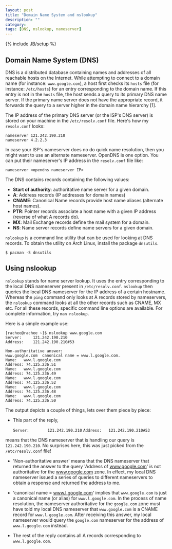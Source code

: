 ```yaml
---
layout: post
title: "Domain Name System and nslookup"
description: ""
category: 
tags: [DNS, nslookup, nameserver]
---
```

{% include JB/setup %}
## Domain Name System (DNS)
DNS is a distributed database containing names and addresses of all reachable hosts on the Internet. While attempting to connect to a domain name (for instance: `www.google.com`), a host first checks its `hosts` file (for instance: `/etc/hosts`) for an entry corresponding to the domain name. If this entry is not in the `hosts` file, the host sends a query to its primary DNS name server. If the primary name server does not have the appropriate record, it forwards the query to a server higher in the domain name hierarchy [1].

The IP address of the primary DNS server (or the ISP's DNS server) is stored on your machine in the `/etc/resolv.conf` file. Here's how my `resolv.conf` looks:
	
	nameserver 121.242.190.210
	nameserver 4.2.2.3

In case your ISP's nameserver does no do quick name resolution, then you might want to use an alternate nameserver. OpenDNS is one option. You can put their nameserver's IP address in the `resolv.conf` file like:

	nameserver <opendns nameserver IP>

The DNS contains records containing the following values:

* __Start of authority__: authoritative name server for a given domain.
* __A__: Address records (IP addresses for domain names)
* __CNAME__: Canonical Name records provide host name aliases (alternate host names).
* __PTR__: Pointer records associate a host name with a given IP address (reverse of what A records do).
* __MX__: Mail Exchange records define the mail system for a domain.
* __NS__: Name server records define name servers for a given domain.

`nslookup` is a command line utility that can be used for looking at DNS records. To obtain the utility on Arch Linux, install the package `dnsutils`.

	$ pacman -S dnsutils

## Using nslookup
`nslookup` stands for name server lookup. It uses the entry corresponding to the local DNS nameserver present in `/etc/resolv.conf`. `nslookup` then queries the local DNS nameserver for the IP address of a certain hostname. Whereas the `ping` command only looks at A records stored by nameservers, the `nslookup` command looks at all the other records such as CNAME, MX etc. For all these records, specific command line options are available. For complete information, try `man nslookup`.

Here is a simple example use:

	[rachee@rachee ~]$ nslookup www.google.com
	Server:		121.242.190.210
	Address:	121.242.190.210#53

	Non-authoritative answer:
	www.google.com	canonical name = www.l.google.com.
	Name:	www.l.google.com
	Address: 74.125.236.51
	Name:	www.l.google.com
	Address: 74.125.236.49
	Name:	www.l.google.com
	Address: 74.125.236.52
	Name:	www.l.google.com
	Address: 74.125.236.48
	Name:	www.l.google.com
	Address: 74.125.236.50

The output depicts a couple of things, lets over them piece by piece:

* This part of the reply,

	`Server:		121.242.190.210`
	`Address:	121.242.190.210#53`

means that the DNS nameserver that is handling our query is `121.242.190.210`. No surprises here, this was just picked from the `/etc/resolv.conf` file!

* 'Non-authoritative answer' means that the DNS nameserver that returned the answer to the query 'Address of www.google.com' is not authoritative for the www.google.com zone. In effect, my local DNS nameserver issued a series of queries to different nameservers to obtain a response and returned the address to me.

* 'canonical name = www.l.google.com' implies that `www.google.com` is just a canonical name (or alias) for `www.l.google.com`. In the process of name resolution, the nameserver authoritative for the `google.com` zone must have told my local DNS nameserver that `www.google.com` is a CNAME record for `www.l.google.com`. After receiving this answer, my local nameserver would query the `google.com` nameserver for the address of `www.l.google.com` instead. 

* The rest of the reply contains all A records corresponding to `www.l.google.com`.


